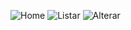 ![Home](https://github.com/eliasantos/cadastro_PDO/assets/102817742/bd125f3d-f0cf-4698-a31e-f4b07ebc7e5e)
![Listar](https://github.com/eliasantos/cadastro_PDO/assets/102817742/d8c13ba3-bc60-4edf-8ba7-6f2f6947ddc4)
![Alterar](https://github.com/eliasantos/cadastro_PDO/assets/102817742/fe577187-9110-405a-b650-0c2822d819c2)
